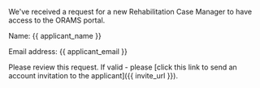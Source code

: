 
We've received a request for a new Rehabilitation Case Manager to have access to the ORAMS portal.

Name: {{ applicant_name }}

Email address: {{ applicant_email }}

Please review this request. If valid - please [click this link to send an account invitation to the applicant]({{ invite_url }}).